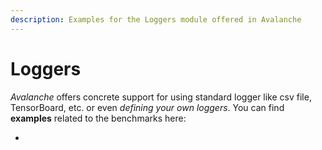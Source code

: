 ```yaml
---
description: Examples for the Loggers module offered in Avalanche
---
```


# Loggers

_Avalanche_ offers concrete support for using standard logger like csv file, TensorBoard, etc. or even  _defining your own loggers_. You can find **examples** related to the benchmarks here:&#x20;

*
